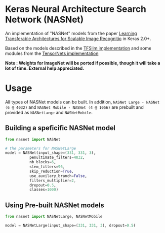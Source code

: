 # Keras Neural Architecture Search Network (NASNet)
An implementation of "NASNet" models from the paper [Learning Transferable Architectures for Scalable Image Recognitio](https://arxiv.org/abs/1707.07012) in Keras 2.0+.

Based on the models described in the [TFSlim implementation](https://github.com/tensorflow/models/tree/master/research/slim/nets/nasnet) and some modules from the [TensorNets implementation](https://github.com/taehoonlee/tensornets/blob/master/tensornets/nasnets.py)

**Note : Weights for ImageNet will be ported if possible, though it will take a lot of time. External help appreciated.**

# Usage
All types of NASNet models can be built. In addition, `NASNet Large - NASNet (6 @ 4032)` and `NASNet Mobile - NASNet (4 @ 1056)` are prebuilt and provided as `NASNetLarge` and `NASNetMobile`.

## Building a speficific NASNet model

```python
from nasnet import NASNet

# the parameters for NASNetLarge
model = NASNet(input_shape=(331, 331, 3),
           penultimate_filters=4032,
           nb_blocks=6,
           stem_filters=96,
           skip_reduction=True,
           use_auxilary_branch=False,
           filters_multiplier=2,
           dropout=0.5,
           classes=1000)
```

## Using Pre-built NASNet models
```python
from nasnet import NASNetLarge, NASNetMobile

model = NASNetLarge(input_shape=(331, 331, 3), dropout=0.5)
```
